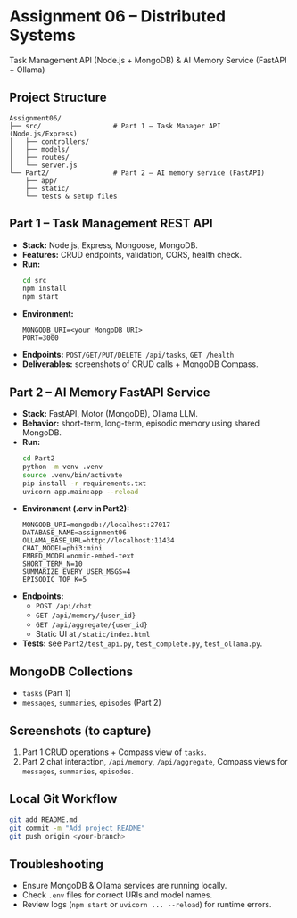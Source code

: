 # Assignment 06 – Distributed Systems  
Task Management API (Node.js + MongoDB) & AI Memory Service (FastAPI + Ollama)

## Project Structure
```
Assignment06/
├── src/                  # Part 1 – Task Manager API (Node.js/Express)
│   ├── controllers/
│   ├── models/
│   ├── routes/
│   └── server.js
└── Part2/                # Part 2 – AI memory service (FastAPI)
    ├── app/
    ├── static/
    └── tests & setup files
```

## Part 1 – Task Management REST API
- **Stack:** Node.js, Express, Mongoose, MongoDB.
- **Features:** CRUD endpoints, validation, CORS, health check.
- **Run:**
  ```bash
  cd src
  npm install
  npm start
  ```
- **Environment:**
  ```
  MONGODB_URI=<your MongoDB URI>
  PORT=3000
  ```
- **Endpoints:** `POST/GET/PUT/DELETE /api/tasks`, `GET /health`
- **Deliverables:** screenshots of CRUD calls + MongoDB Compass.

## Part 2 – AI Memory FastAPI Service
- **Stack:** FastAPI, Motor (MongoDB), Ollama LLM.
- **Behavior:** short-term, long-term, episodic memory using shared MongoDB.
- **Run:**
  ```bash
  cd Part2
  python -m venv .venv
  source .venv/bin/activate
  pip install -r requirements.txt
  uvicorn app.main:app --reload
  ```
- **Environment (.env in Part2):**
  ```
  MONGODB_URI=mongodb://localhost:27017
  DATABASE_NAME=assignment06
  OLLAMA_BASE_URL=http://localhost:11434
  CHAT_MODEL=phi3:mini
  EMBED_MODEL=nomic-embed-text
  SHORT_TERM_N=10
  SUMMARIZE_EVERY_USER_MSGS=4
  EPISODIC_TOP_K=5
  ```
- **Endpoints:**  
  - `POST /api/chat`  
  - `GET /api/memory/{user_id}`  
  - `GET /api/aggregate/{user_id}`  
  - Static UI at `/static/index.html`
- **Tests:** see `Part2/test_api.py`, `test_complete.py`, `test_ollama.py`.

## MongoDB Collections
- `tasks` (Part 1)  
- `messages`, `summaries`, `episodes` (Part 2)

## Screenshots (to capture)
1. Part 1 CRUD operations + Compass view of `tasks`.
2. Part 2 chat interaction, `/api/memory`, `/api/aggregate`, Compass views for `messages`, `summaries`, `episodes`.

## Local Git Workflow
```bash
git add README.md
git commit -m "Add project README"
git push origin <your-branch>
```

## Troubleshooting
- Ensure MongoDB & Ollama services are running locally.
- Check `.env` files for correct URIs and model names.
- Review logs (`npm start` or `uvicorn ... --reload`) for runtime errors.
